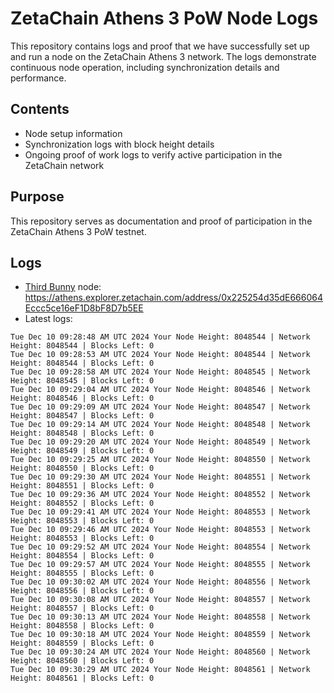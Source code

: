 # ZetaChain Athens 3 PoW Node Logs
This repository contains logs and proof that we have successfully set up and run a node on the ZetaChain Athens 3 network. The logs demonstrate continuous node operation, including synchronization details and performance.

## Contents
- Node setup information
- Synchronization logs with block height details
- Ongoing proof of work logs to verify active participation in the ZetaChain network

## Purpose
This repository serves as documentation and proof of participation in the ZetaChain Athens 3 PoW testnet.

## Logs

- [Third Bunny](https://thirdbunny.xyz/) node: https://athens.explorer.zetachain.com/address/0x225254d35dE666064Eccc5ce16eF1D8bF8D7b5EE
- Latest logs:
```
Tue Dec 10 09:28:48 AM UTC 2024 Your Node Height: 8048544 | Network Height: 8048544 | Blocks Left: 0
Tue Dec 10 09:28:53 AM UTC 2024 Your Node Height: 8048544 | Network Height: 8048544 | Blocks Left: 0
Tue Dec 10 09:28:58 AM UTC 2024 Your Node Height: 8048545 | Network Height: 8048545 | Blocks Left: 0
Tue Dec 10 09:29:04 AM UTC 2024 Your Node Height: 8048546 | Network Height: 8048546 | Blocks Left: 0
Tue Dec 10 09:29:09 AM UTC 2024 Your Node Height: 8048547 | Network Height: 8048547 | Blocks Left: 0
Tue Dec 10 09:29:14 AM UTC 2024 Your Node Height: 8048548 | Network Height: 8048548 | Blocks Left: 0
Tue Dec 10 09:29:20 AM UTC 2024 Your Node Height: 8048549 | Network Height: 8048549 | Blocks Left: 0
Tue Dec 10 09:29:25 AM UTC 2024 Your Node Height: 8048550 | Network Height: 8048550 | Blocks Left: 0
Tue Dec 10 09:29:30 AM UTC 2024 Your Node Height: 8048551 | Network Height: 8048551 | Blocks Left: 0
Tue Dec 10 09:29:36 AM UTC 2024 Your Node Height: 8048552 | Network Height: 8048552 | Blocks Left: 0
Tue Dec 10 09:29:41 AM UTC 2024 Your Node Height: 8048553 | Network Height: 8048553 | Blocks Left: 0
Tue Dec 10 09:29:46 AM UTC 2024 Your Node Height: 8048553 | Network Height: 8048553 | Blocks Left: 0
Tue Dec 10 09:29:52 AM UTC 2024 Your Node Height: 8048554 | Network Height: 8048554 | Blocks Left: 0
Tue Dec 10 09:29:57 AM UTC 2024 Your Node Height: 8048555 | Network Height: 8048555 | Blocks Left: 0
Tue Dec 10 09:30:02 AM UTC 2024 Your Node Height: 8048556 | Network Height: 8048556 | Blocks Left: 0
Tue Dec 10 09:30:08 AM UTC 2024 Your Node Height: 8048557 | Network Height: 8048557 | Blocks Left: 0
Tue Dec 10 09:30:13 AM UTC 2024 Your Node Height: 8048558 | Network Height: 8048558 | Blocks Left: 0
Tue Dec 10 09:30:18 AM UTC 2024 Your Node Height: 8048559 | Network Height: 8048559 | Blocks Left: 0
Tue Dec 10 09:30:24 AM UTC 2024 Your Node Height: 8048560 | Network Height: 8048560 | Blocks Left: 0
Tue Dec 10 09:30:29 AM UTC 2024 Your Node Height: 8048561 | Network Height: 8048561 | Blocks Left: 0
```
